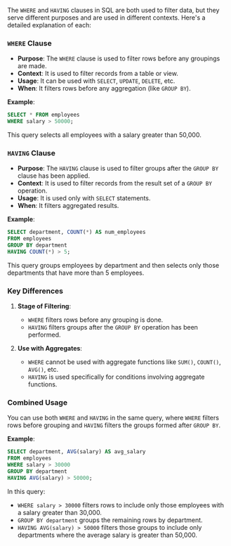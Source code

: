 The `WHERE` and `HAVING` clauses in SQL are both used to filter data, but they serve different purposes and are used in different contexts. Here's a detailed explanation of each:

### `WHERE` Clause
- **Purpose**: The `WHERE` clause is used to filter rows before any groupings are made.
- **Context**: It is used to filter records from a table or view.
- **Usage**: It can be used with `SELECT`, `UPDATE`, `DELETE`, etc.
- **When**: It filters rows before any aggregation (like `GROUP BY`).

**Example**:
```sql
SELECT * FROM employees
WHERE salary > 50000;
```
This query selects all employees with a salary greater than 50,000.

### `HAVING` Clause
- **Purpose**: The `HAVING` clause is used to filter groups after the `GROUP BY` clause has been applied.
- **Context**: It is used to filter records from the result set of a `GROUP BY` operation.
- **Usage**: It is used only with `SELECT` statements.
- **When**: It filters aggregated results.

**Example**:
```sql
SELECT department, COUNT(*) AS num_employees
FROM employees
GROUP BY department
HAVING COUNT(*) > 5;
```
This query groups employees by department and then selects only those departments that have more than 5 employees.

### Key Differences
1. **Stage of Filtering**:
   - `WHERE` filters rows before any grouping is done.
   - `HAVING` filters groups after the `GROUP BY` operation has been performed.

2. **Use with Aggregates**:
   - `WHERE` cannot be used with aggregate functions like `SUM()`, `COUNT()`, `AVG()`, etc.
   - `HAVING` is used specifically for conditions involving aggregate functions.

### Combined Usage
You can use both `WHERE` and `HAVING` in the same query, where `WHERE` filters rows before grouping and `HAVING` filters the groups formed after `GROUP BY`.

**Example**:
```sql
SELECT department, AVG(salary) AS avg_salary
FROM employees
WHERE salary > 30000
GROUP BY department
HAVING AVG(salary) > 50000;
```
In this query:
- `WHERE salary > 30000` filters rows to include only those employees with a salary greater than 30,000.
- `GROUP BY department` groups the remaining rows by department.
- `HAVING AVG(salary) > 50000` filters those groups to include only departments where the average salary is greater than 50,000.
